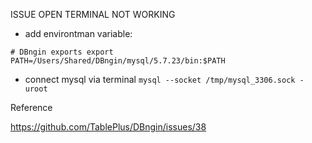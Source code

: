 ISSUE OPEN TERMINAL NOT WORKING
- add environtman variable:

``# DBngin exports
export PATH=/Users/Shared/DBngin/mysql/5.7.23/bin:$PATH``

- connect mysql via terminal
``mysql --socket /tmp/mysql_3306.sock -uroot``

Reference

https://github.com/TablePlus/DBngin/issues/38
